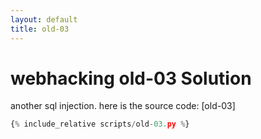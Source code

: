 ```yaml
---
layout: default
title: old-03
---
```


# webhacking old-03 Solution

another sql injection.
here is the source code: [old-03]
```scripts/old-03.py
{% include_relative scripts/old-03.py %}
```

